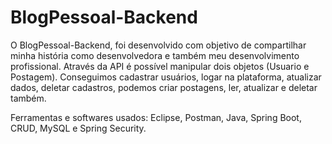 # BlogPessoal-Backend
O BlogPessoal-Backend, foi desenvolvido com objetivo de compartilhar minha história como desenvolvedora e também meu desenvolvimento profissional. Através da API é possível manipular dois objetos (Usuario e Postagem). Conseguimos cadastrar usuários, logar na plataforma, atualizar dados, deletar cadastros, podemos criar postagens, ler, atualizar e deletar também.

Ferramentas e softwares usados:
Eclipse, Postman, Java, Spring Boot, CRUD, MySQL e Spring Security.
